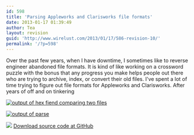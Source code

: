 ```yaml
---
id: 598
title: 'Parsing Appleworks and Clarisworks file formats'
date: 2013-01-17 01:39:49
author: Tea
layout: revision
guid: 'http://www.wirelust.com/2013/01/17/586-revision-10/'
permalink: '/?p=598'
---
```


Over the past few years, when I have downtime, I sometimes like to reverse engineer abandoned file formats. It is kind of like working on a crossword puzzle with the bonus that any progress you make helps people out there who are trying to archive, index, or convert their old files. I've spent a lot of time trying to figure out file formats for Appleworks and Clarisworks. After years of off and on tinkering

[![output of hex fiend comparing two files](http://www.wirelust.com/blog/wp-content/uploads/2013/01/hexfiend-286x300.png)](http://www.wirelust.com/blog/wp-content/uploads/2013/01/hexfiend.png)

[![output of parse](http://www.wirelust.com/blog/wp-content/uploads/2013/01/parse_output-300x273.png)](http://www.wirelust.com/blog/wp-content/uploads/2013/01/parse_output.png)

[![](http://www.wirelust.com/img/famfamicons/icons/page_white_put.png)](https://github.com/teacurran/wirelust-opencv-face-position) [Download source code at GitHub](https://github.com/teacurran/wirelust-opencv-face-position)